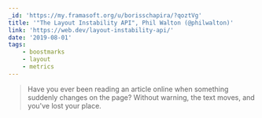 ```yaml
---
_id: 'https://my.framasoft.org/u/borisschapira/?qoztVg'
title: '"The Layout Instability API", Phil Walton (@philwalton)'
link: 'https://web.dev/layout-instability-api/'
date: '2019-08-01'
tags:
    - boostmarks
    - layout
    - metrics
---
```


<div class="markdown"><blockquote>
<p>Have you ever been reading an article online when something suddenly changes on the page? Without warning, the text moves, and you've lost your place.
</p>
</blockquote></div>
